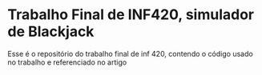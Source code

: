 # Trabalho Final de INF420, simulador de Blackjack


Esse é o repositório do trabalho final de inf 420, contendo o código usado no trabalho e referenciado no artigo   
